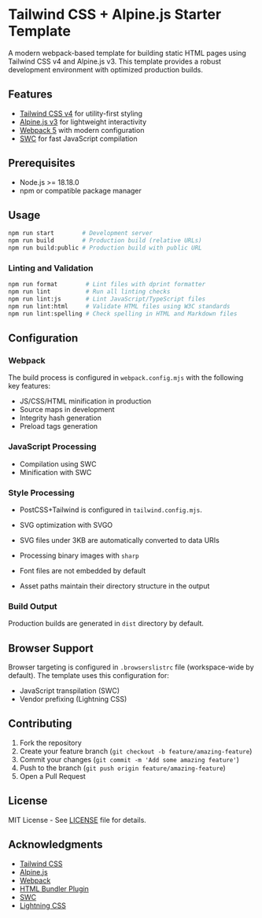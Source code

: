 # Tailwind CSS + Alpine.js Starter Template

A modern webpack-based template for building static HTML pages using
Tailwind CSS v4 and Alpine.js v3. This template provides a robust
development environment with optimized production builds.

## Features

- [Tailwind CSS v4](https://tailwindcss.com/) for utility-first styling
- [Alpine.js v3](https://alpinejs.dev/) for lightweight interactivity
- [Webpack 5](https://webpack.js.org/) with modern configuration
- [SWC](https://swc.rs/) for fast JavaScript compilation

## Prerequisites

- Node.js >= 18.18.0
- npm or compatible package manager

## Usage

```bash
npm run start        # Development server
npm run build        # Production build (relative URLs)
npm run build:public # Production build with public URL
```

### Linting and Validation

```bash
npm run format        # Lint files with dprint formatter
npm run lint          # Run all linting checks
npm run lint:js       # Lint JavaScript/TypeScript files
npm run lint:html     # Validate HTML files using W3C standards
npm run lint:spelling # Check spelling in HTML and Markdown files
```

## Configuration

### Webpack

The build process is configured in `webpack.config.mjs` with the following key features:

- JS/CSS/HTML minification in production
- Source maps in development
- Integrity hash generation
- Preload tags generation

### JavaScript Processing

- Compilation using SWC
- Minification with SWC

### Style Processing

- PostCSS+Tailwind is configured in `tailwind.config.mjs`.

- SVG optimization with SVGO
- SVG files under 3KB are automatically converted to data URIs
- Processing binary images with `sharp`
- Font files are not embedded by default
- Asset paths maintain their directory structure in the output

### Build Output

Production builds are generated in `dist` directory by default.

## Browser Support

Browser targeting is configured in `.browserslistrc` file (workspace-wide
by default). The template uses this configuration for:

- JavaScript transpilation (SWC)
- Vendor prefixing (Lightning CSS)

## Contributing

1. Fork the repository
2. Create your feature branch (`git checkout -b feature/amazing-feature`)
3. Commit your changes (`git commit -m 'Add some amazing feature'`)
4. Push to the branch (`git push origin feature/amazing-feature`)
5. Open a Pull Request

## License

MIT License - See [LICENSE](../../LICENSE) file for details.

## Acknowledgments

- [Tailwind CSS](https://tailwindcss.com/)
- [Alpine.js](https://alpinejs.dev/)
- [Webpack](https://webpack.js.org/)
- [HTML Bundler Plugin](https://github.com/webdiscus/html-bundler-webpack-plugin)
- [SWC](https://swc.rs/)
- [Lightning CSS](https://lightningcss.dev/)
